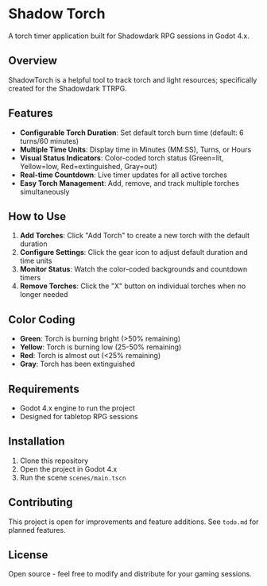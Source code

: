 # Shadow Torch

A torch timer application built for Shadowdark RPG sessions in Godot 4.x.

## Overview
ShadowTorch is a helpful tool to track torch and light resources; specifically created for the Shadowdark TTRPG. 

## Features

- **Configurable Torch Duration**: Set default torch burn time (default: 6 turns/60 minutes)
- **Multiple Time Units**: Display time in Minutes (MM:SS), Turns, or Hours
- **Visual Status Indicators**: Color-coded torch status (Green=lit, Yellow=low, Red=extinguished, Gray=out)
- **Real-time Countdown**: Live timer updates for all active torches
- **Easy Torch Management**: Add, remove, and track multiple torches simultaneously

## How to Use

1. **Add Torches**: Click "Add Torch" to create a new torch with the default duration
2. **Configure Settings**: Click the gear icon to adjust default duration and time units
3. **Monitor Status**: Watch the color-coded backgrounds and countdown timers
4. **Remove Torches**: Click the "X" button on individual torches when no longer needed

## Color Coding

- **Green**: Torch is burning bright (>50% remaining)
- **Yellow**: Torch is burning low (25-50% remaining) 
- **Red**: Torch is almost out (<25% remaining)
- **Gray**: Torch has been extinguished

## Requirements

- Godot 4.x engine to run the project
- Designed for tabletop RPG sessions

## Installation

1. Clone this repository
2. Open the project in Godot 4.x
3. Run the scene `scenes/main.tscn`

## Contributing

This project is open for improvements and feature additions. See `todo.md` for planned features.

## License

Open source - feel free to modify and distribute for your gaming sessions.
